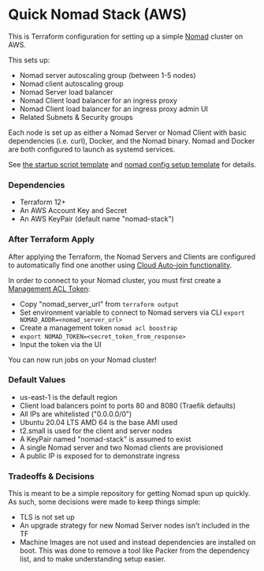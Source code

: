 # Quick Nomad Stack (AWS)

This is Terraform configuration for setting up a simple [Nomad](nomadproject.io) cluster on AWS.

This sets up:
* Nomad server autoscaling group (between 1-5 nodes)
* Nomad client autoscaling group
* Nomad Server load balancer
* Nomad Client load balancer for an ingress proxy
* Nomad Client load balancer for an ingress proxy admin UI
* Related Subnets & Security groups

Each node is set up as either a Nomad Server or Nomad Client with basic dependencies (i.e. curl), Docker, and the Nomad binary. Nomad and Docker are both configured to launch as systemd services.

See [the startup script template](./templates/startup.sh.tpl) and [nomad config setup template](./templates/nomad.sh.tpl) for details.

### Dependencies

- Terraform 12+
- An AWS Account Key and Secret
- An AWS KeyPair (default name "nomad-stack")

### After Terraform Apply

After applying the Terraform, the Nomad Servers and
Clients are configured to automatically find one another
using [Cloud Auto-join functionality](https://www.nomadproject.io/docs/configuration/server_join#cloud-auto-join).

In order to connect to your Nomad cluster, you must first
create a [Management ACL Token](https://learn.hashicorp.com/tutorials/nomad/access-control-tokens?in=nomad/access-control#token-types):
* Copy "nomad_server_url" from `terraform output`
* Set environment variable to connect to Nomad servers via CLI `export NOMAD_ADDR=<nomad_server_url>`
* Create a management token `nomad acl boostrap`
* `export NOMAD_TOKEN=<secret_token_from_response>`
* Input the token via the UI

You can now run jobs on your Nomad cluster!

### Default Values

* us-east-1 is the default region
* Client load balancers point to ports 80 and 8080 (Traefik defaults)
* All IPs are whitelisted ("0.0.0.0/0")
* Ubuntu 20.04 LTS AMD 64 is the base AMI used
* t2.small is used for the client and server nodes
* A KeyPair named "nomad-stack" is assumed to exist
* A single Nomad server and two Nomad clients are provisioned
* A public IP is exposed for to demonstrate ingress

### Tradeoffs & Decisions

This is meant to be a simple repository for getting Nomad spun up quickly.
As such, some decisions were made to keep things simple:
* TLS is not set up
* An upgrade strategy for new Nomad Server nodes isn't included in the TF
* Machine Images are not used and instead dependencies are installed on boot.
This was done to remove a tool like Packer from the dependency list, and to
make understanding setup easier.
